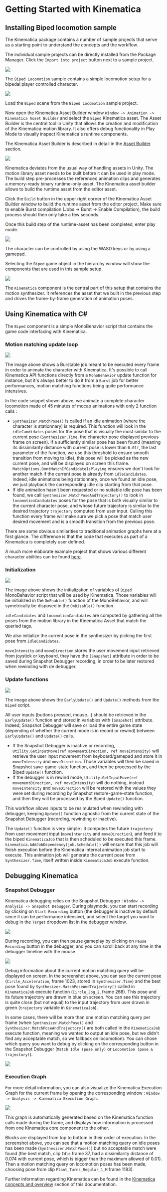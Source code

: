 # Getting Started with Kinematica

## Installing Biped locomotion sample

The Kinematica package contains a number of sample projects that serve as a starting point to understand the concepts and the workflow.

The individual sample projects can be directly installed from the Package Manager. Click the `Import into project` button next to a sample project.

![](images/kinematica-upm.png)

The `Biped Locomotion` sample contains a simple locomotion setup for a bipedal player controlled character.

![](images/biped-sample-project.png)

Load the `Biped` scene from the `Biped Locomotion` sample project.

Now open the Kinematica Asset Builder window `Window -> Animation -> Kinematica Asset Builder` and select the `Biped` Kinematica asset. The Asset Builder is the central tool in Unity that allows the creation and modification of the Kinematica motion library. It also offers debug functionality in Play Mode to visually inspect Kinematica's runtime components.

The Kinematica Asset Builder is described in detail in the [Asset Builder](Builder.md) section.

![](images/builder-window-biped.png)

Kinematica deviates from the usual way of handling assets in Unity. The motion library asset needs to be built before it can be used in play mode. The build step pre-processes the referenced animation clips and generates a memory-ready binary runtime-only asset. The Kinematica asset builder allows to build the runtime asset from the editor asset.

Click the `Build` button in the upper right corner of the Kinematica Asset Builder window to build the runtime asset from the editor project. Make sure to enable Burst compilation (Jobs -> Burst -> Enable Compilation), the build process should then only take a few seconds.

Once this build step of the runtime-asset has been completed, enter play mode.

![](images/biped-sample-play-mode.png)

The character can be controlled by using the WASD keys or by using a gamepad.

Selecting the `Biped` game object in the hierarchy window will show the components that are used in this sample setup.

![](images/biped-sample-components.png)

The `Kinematica` component is the central part of this setup that contains the motion synthesizer. It references the asset that we built in the previous step and drives the frame-by-frame generation of animation poses.

## Using Kinematica with C#

The `Biped` component is a simple MonoBehavior script that contains the game code interfacing with Kinematica.

### Motion matching update loop

![](images/biped-sample-script-1.png)

The image above shows a Burstable job meant to be executed every frame in order to animate the character with Kinematica. It's possible to call Kinematica API functions directly from a `MonoBehavior` update function for instance, but it's always better to do it from a `Burst` job for better performances, motion matching functions being quite performance intensives.

In the code snippet shown above, we animate a complete character locomotion made of 45 minutes of mocap animations with only 2 function calls :

- `Synthesizer.MatchPose()` is called if an idle animation (where the character is stationnary) is required. This function will look in the `idleCandidates` poses for the pose that is visually the most similar to the current pose (`Synthesizer.Time`, the character pose displayed previous frame on screen).
If a sufficiently similar pose has been found (meaning its dissimilarity distance with current pose is lower than `0.01f`, the last parameter of the function, we use this threshold to ensure smooth transition from moving to idle), this pose will be picked as the new current pose, and will be displayed on screen this frame.
`MatchOptions.DontMatchIfCandidateIsPlaying` ensures we don't look for another match if the current pose is already from `idleCandidates`. Indeed, idle animations being stationnary, once we found an idle pose, we just playback the corresponding idle clip starting from that pose.
- If idle animation hasn't been requested or no suitable idle pose has been found, we call `Synthesizer.MatchPoseAndTrajectory()` to look in `locomotionCandidates` poses for the pose that is both visually similar to the current character pose, and whose future trajectory is similar to the desired trajectory `trajectory` computed from user input.
Calling this function every frame will make sure we pick a pose that match user desired movement and is a smooth transition from the previous pose.

There are some obvious similarities to traditional animation graphs here at a first glance. The difference is that the code that executes as part of a Kinematica is completely user defined.

A much more elaborate example project that shows various different character abilities can be found [here](https://github.com/Unity-Technologies/Kinematica).

### Initialization

![](images/biped-sample-script-2.png)

The image above shows the initialization of variables of `Biped` MonoBehavior script that will be used by Kinematica. Those variables will be initialized in the `OnEnable()` function of the MonoBehavior, and will symetrically be disposed in the `OnDisable()` function.

`idleCandidates` and `locomotionCandidates` are computed by gathering all the poses from the motion library in the Kinematica Asset that match the queried tags.

We also initialize the current pose in the synthesizer by picking the first pose from `idleCandidates`.

`moveIntensity` and `moveDirection` stores the user movement input retrieved from joystick or keyboard, they have the `[Snapshot]` attribute in order to be saved during Snapshot Debugger recording, in order to be later restored when rewinding with de debugger.

### Update functions

![](images/biped-sample-script-3.png)

The image above shows the `EarlyUpdate()` and `Update()` methods from the `Biped` script.

All user inputs (buttons pressed, mouse...) should be retrieved in the `EarlyUpdate()` function and stored in variables with `[Snapshot]` attribute.
Indeed, Snapshot Debugger will save or load the entire game state (depending of whether the current mode is in record or rewind) between `EarlyUpdate()` and `Update()` calls.
- If the Snapshot Debugger is inactive or recording, `Utility.GetInputMove(ref movementDirection, ref moveIntensity)` will retrieve the user input movement from keyboard/gamepad and store it in `moveIntensity` and `moveDirection`.
Those variables will then be saved in Snapshot save-game-state function, and then be processed by the Biped `Update()` function.
- If the debugger is in rewind mode, `Utility.GetInputMove(ref movementDirection, ref moveIntensity)` will do nothing, instead `moveIntensity` and `moveDirection` will be restored with the values they were set during recording by Snapshot restore-game-state function, and then they will be processed by the Biped `Update()` function.

This workflow allows inputs to be resimulated when rewinding with debugger, keeping `Update()` function agnostic from the current state of the Snapshot Debugger (recording, rewinding or inactive).

The `Update()` function is very simple : it computes the future `trajectory` from user movement input (`moveIntensity` and `moveDirection`), and feed it to the biped `KinematicaJob` that is then scheduled to be executed this frame.
`kinematica.AddJobDependency(job.Schedule())` will ensure that this job will finish execution before the Kinematica internal animation job start to execute. This animation job will generate the current pose from `Synthesizer.Time`, itself written inside `KinematicaJob` execute function.

## Debugging Kinematica

### Snapshot Debugger

Kinematica debugging relies on the Snapshot Debugger : `Window -> Analysis -> Snapshot Debugger`.
During playmode, you can start recording by clicking on `Start Recording` button (the debugger is inactive by default since it can be performance intensive), and select the target you want to debug in the `Target` dropdown list in the debugger window.

![](images/biped-sample-debugger-1.png)

During recording, you can then pause gameplay by clicking on `Pause Recording` button in the debugger, and you can scroll back at any time in the debugger timeline with the mouse.

![](images/biped-sample-debugger-2.png)

Debug information about the current motion matching query will be displayed on screen.
In the screenshot above, you can see the current pose (`Circle_Acceleration`, frame 1023, stored in `Synthesizer.Time`) and the best pose found by `Synthesizer.MatchPoseAndTrajectory()` called in `KinematicaJob` execute function (`Circle_Jog_2`, frame 268).
This pose and its future trajectory are drawn in blue on screen. You can see this trajectory is quite close (but not equal) to the input trajectory from user drawn in green (`trajectory` variable in `KinematicaJob`).

In some cases, there will be more than one motion matching query per frame (when `Synthesizer.MatchPose()` and `Synthesizer.MatchPoseAndTrajectory()` are both called in the `KinematicaJob` execute function, meaning we wanted to output an idle pose, but we didn't find any acceptable match, so we fallback on locomotion).
You can chose which query you want to debug by clicking on the corresponding button in the Snapshot Debugger (`Match Idle (pose only)` or `Locomotion (pose & trajectory)`).

![](images/biped-sample-debugger-3.png)

### Execution Graph

For more detail information, you can also visualize the Kinematica Execution Graph for the current frame by opening the corresponding window : `Window -> Analysis -> Kinematica Execution Graph`.

![](images/biped-sample-execution-graph.png)

This graph is automatically generated based on the Kinematica function calls made during the frame, and displays how information is processed from one Kinematica core component to the other.

Blocks are displayed from top to bottom in their order of execution.
In the screenshot above, you can see that a motion matching query on idle poses has been made (`Synthesizer.MatchPose()`) but no acceptable match were found (the best match, clip `Idle` frame 37, had a dissimilarity distance of 0.074 with current pose, which is bigger than the maximum allowed of 0.01).
Then a motion matching query on locomotion poses has been made, choosing pose from clip `Plant_Turns_Regular_1_M` frame 1183).

Further information regarding Kinematica can be found in the [Kinematica concepts and overview](Overview.md) section of this documentation.
